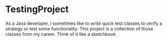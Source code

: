 # TestingProject
As a Java developer, I sometimes like to write quick test classes to verify a strategy or test some functionality. This project is a collection of those classes from my career. Think of it like a sketchbook.

